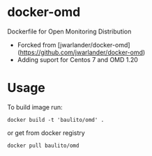 docker-omd
==========

Dockerfile for Open Monitoring Distribution

- Forcked from [jwarlander/docker-omd] (https://github.com/jwarlander/docker-omd)
- Adding suport for Centos 7 and OMD 1.20

Usage
=====

To build image run:

`docker build -t 'baulito/omd' .`

or get from docker registry

`docker pull baulito/omd`
